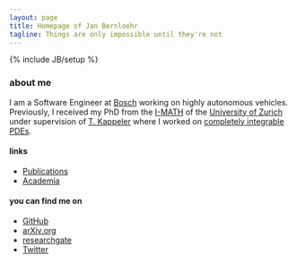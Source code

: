 ```yaml
---
layout: page
title: Homepage of Jan Bernloehr
tagline: Things are only impossible until they're not
---
```

{% include JB/setup %}

### about me

I am a Software Engineer at [Bosch](https://www.bosch.com) working on highly autonomous vehicles. Previously, I received my PhD from the [I-MATH](http://math.uzh.ch) of the [University of Zurich](http://www.uzh.ch) under supervision of [T. Kappeler](https://www.math.uzh.ch/index.php?id=professur&L=&key1=113&key2=&key3=&keySemId=) where I worked on [completely integrable PDEs](academia).

#### links
- [Publications](academia/publications)
- [Academia](academia)

#### you can find me on
- [GitHub](https://github.com/janbernloehr)
- [arXiv.org](https://arxiv.org/a/molnar_j_1.html)
- [researchgate](https://www.researchgate.net/profile/Jan_Cornelius_Molnar)
- [Twitter](https://twitter.com/janmnet)
